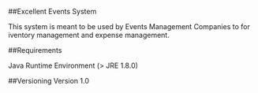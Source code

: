 ##Excellent Events System

This system is meant to be used by Events Management Companies to for iventory management and expense management.

##Requirements 

Java Runtime Environment (> JRE 1.8.0)

##Versioning
Version 1.0


